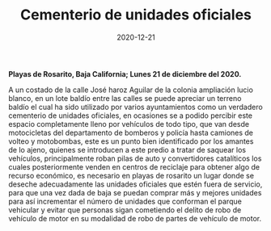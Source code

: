 ﻿---
layout: blog
title:  "Cementerio de unidades oficiales"
date:   2020-12-21
categories: rosarito
permalink: /:categories/:title:output_ext
image: /img/logos/logocnr.jpg
alt: 
autor: 
---


**Playas de Rosarito, Baja California; Lunes 21 de diciembre del 2020.**

A un costado de la calle José haroz Aguilar de la colonia ampliación lucio blanco, en un lote baldío entre las calles se puede apreciar un terreno baldío el cual ha sido utilizado por varios ayuntamientos como un verdadero cementerio de unidades oficiales, en ocasiones se a podido percibir este espacio completamente lleno por vehículos de todo tipo, que van desde motocicletas del departamento de bomberos y policía hasta camiones de volteo y motobombas, este es un punto bien identificado por los amantes de lo ajeno, quienes se introducen a este predio a tratar de saquear los vehículos, principalmente roban pilas de auto y convertidores catalíticos los cuales posteriormente venden en centros de reciclaje para obtener algo de recurso económico, es necesario en playas de rosarito un lugar donde se deseche adecuadamente las unidades oficiales que estén fuera de servicio, para que una vez dada de baja se puedan comprar más y mejores unidades para así incrementar el número de unidades que conforman el parque vehicular y evitar que personas sigan cometiendo el delito de robo de vehículo de motor en su modalidad de robo de partes de vehículo de motor.